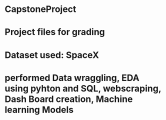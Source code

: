 # CapstoneProject

# Project files for grading 

# Dataset used: SpaceX 

# performed Data wraggling, EDA using pyhton and SQL, webscraping, Dash Board creation, Machine learning Models
